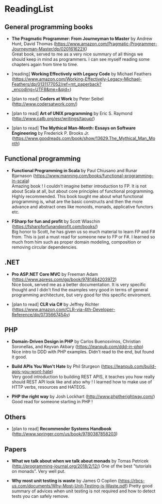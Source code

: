 # ReadingList

## General programming books

- **The Pragmatic Programmer: From Journeyman to Master** by Andrew Hunt, David Thomas (https://www.amazon.com/Pragmatic-Programmer-Journeyman-Master/dp/020161622X)<br>
Great book, served to me as a very nice summary of all things we should keep in mind as programmers. I can see myself reading some chapters again from time to time.

- [reading] **Working Effectively with Legacy Code** by Michael Feathers (https://www.amazon.com/Working-Effectively-Legacy-Michael-Feathers/dp/0131177052/ref=mt_paperback?_encoding=UTF8&me=&qid=)

- [plan to read] **Coders at Work** by Peter Seibel (http://www.codersatwork.com/)

- [plan to read] **Art of UNIX programming** by Eric S. Raymond (http://www.catb.org/esr/writings/taoup/)

- [plan to read] **The Mythical Man-Month: Essays on Software Engineering** by Frederick P. Brooks Jr. (https://www.goodreads.com/book/show/13629.The_Mythical_Man_Month)

## Functional programming

- **Functional Programming in Scala** by Paul Chiusano and Runar Bjarnason (https://www.manning.com/books/functional-programming-in-scala)<br>
Amazing book ! I couldn't imagine better introduction to FP. It is not about Scala at all, but about core principles of functional programming. Highly recommended. This book tought me about what functional programming is, what are the
basic constructs and then the more advance and abstract ones like monoids, monads, applicative functors etc.

- **FSharp for fun and profit** by Scott Wlaschin (https://fsharpforfunandprofit.com/books/)<br>
Big honor to Scott, he has given us so much material to learn FP and F# from. This is just a must read for someone new to FP or F#. I learned so much from him such as proper domain modeling, composition or removing circular dependencies.

## .NET

- **Pro ASP.NET Core MVC** by Freeman Adam (https://www.apress.com/gp/book/9781484203972)<br>
Nice book, served me as a better documentation. It is very specific thought and I didn't find the examples very good in terms of general programming architecture, but very good for this specific enviroment.

- [plan to read] **CLR via C#** by Jeffrey Richter (https://www.amazon.com/CLR-via-4th-Developer-Reference/dp/0735667454v)

## PHP

- **Domain-Driven Design in PHP** by Carlos Buenosvinos, Christian Soronellas, and Keyvan Akbary (https://leanpub.com/ddd-in-php)<br>
Nice intro to DDD with PHP examples. Didn't read to the end, but found it good.

- **Build APIs You Won't Hate** by Phil Sturgeon (https://leanpub.com/build-apis-you-wont-hate)<br>
Very good introduction to building REST APIS, it teaches you how really should REST API look like and also why ! 
I learned how to make use of HTTP verbs, resources and HATEOS.

- **PHP the right way** by Josh Lockhart (http://www.phptherightway.com/)<br>
Good read for someone starting in PHP !

## Others

- [plan to read] **Recommender Systems Handbook** (http://www.springer.com/us/book/9780387858203)

## Papers

- **What we talk about when we talk about monads** by Tomas Petricek (http://programming-journal.org/2018/2/12/)
One of the best "tutorials on monads". Very well put.

- **Why most unit testing is waste** by James O Coplien (https://rbcs-us.com/documents/Why-Most-Unit-Testing-is-Waste.pdf)
Pretty good summary of advices when unit testing is not required and how to detect tests you can safely remove.

